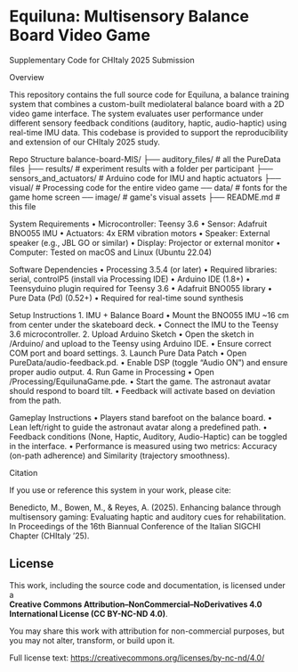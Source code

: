 # Equiluna: Multisensory Balance Board Video Game

Supplementary Code for CHItaly 2025 Submission

Overview

This repository contains the full source code for Equiluna, a balance training system that combines a custom-built mediolateral balance board with a 2D video game interface. The system evaluates user performance under different sensory feedback conditions (auditory, haptic, audio-haptic) using real-time IMU data. This codebase is provided to support the reproducibility and extension of our CHItaly 2025 study.

Repo Structure
balance-board-MIS/
├── auditory_files/         # all the PureData files
├── results/                # experiment results with a folder per participant
├── sensors_and_actuators/  # Arduino code for IMU and haptic actuators
├── visual/                 # Processing code for the entire video game
    ── data/                # fonts for the game home screen
    ── image/               # game's visual assets
├── README.md               # this file

System Requirements
	•	Microcontroller: Teensy 3.6
	•	Sensor: Adafruit BNO055 IMU
	•	Actuators: 4x ERM vibration motors
	•	Speaker: External speaker (e.g., JBL GO or similar)
	•	Display: Projector or external monitor
	•	Computer: Tested on macOS and Linux (Ubuntu 22.04)

Software Dependencies
	•	Processing 3.5.4 (or later)
	•	Required libraries: serial, controlP5 (install via Processing IDE)
	•	Arduino IDE (1.8+)
	•	Teensyduino plugin required for Teensy 3.6
	•	Adafruit BNO055 library
	•	Pure Data (Pd) (0.52+)
	•	Required for real-time sound synthesis

Setup Instructions
	1.	IMU + Balance Board
	•	Mount the BNO055 IMU ~16 cm from center under the skateboard deck.
	•	Connect the IMU to the Teensy 3.6 microcontroller.
	2.	Upload Arduino Sketch
	•	Open the sketch in /Arduino/ and upload to the Teensy using Arduino IDE.
	•	Ensure correct COM port and board settings.
	3.	Launch Pure Data Patch
	•	Open PureData/audio-feedback.pd.
	•	Enable DSP (toggle “Audio ON”) and ensure proper audio output.
	4.	Run Game in Processing
	•	Open /Processing/EquilunaGame.pde.
	•	Start the game. The astronaut avatar should respond to board tilt.
	•	Feedback will activate based on deviation from the path.

Gameplay Instructions
	•	Players stand barefoot on the balance board.
	•	Lean left/right to guide the astronaut avatar along a predefined path.
	•	Feedback conditions (None, Haptic, Auditory, Audio-Haptic) can be toggled in the interface.
	•	Performance is measured using two metrics: Accuracy (on-path adherence) and Similarity (trajectory smoothness).

Citation

If you use or reference this system in your work, please cite:

Benedicto, M., Bowen, M., & Reyes, A. (2025). Enhancing balance through multisensory gaming: Evaluating haptic and auditory cues for rehabilitation. In Proceedings of the 16th Biannual Conference of the Italian SIGCHI Chapter (CHItaly ’25).

## License

This work, including the source code and documentation, is licensed under a  
**Creative Commons Attribution–NonCommercial–NoDerivatives 4.0 International License (CC BY-NC-ND 4.0)**.

You may share this work with attribution for non-commercial purposes, but you may not alter, transform, or build upon it.

Full license text: https://creativecommons.org/licenses/by-nc-nd/4.0/
